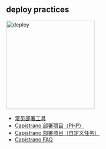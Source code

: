 ## deploy practices

<img src="https://github.com/emanci/deploy-practices/blob/master/deploy.jpg" width = "240" alt="deploy" align=center />

 - [常见部署工具](https://github.com/emanci/deploy-practices/blob/master/deployment-tools.md)
 - [Capistrano 部署项目（PHP）](https://github.com/emanci/deploy-practices/blob/master/capistrano.md)
 - [Capistrano 部署项目（自定义任务）](https://github.com/emanci/deploy-practices/blob/master/customization-deploy.md)
 - [Capistrano FAQ](https://github.com/emanci/deploy-practices/blob/master/capistrano-FAQ.md)
